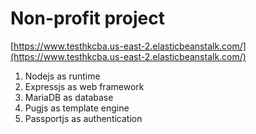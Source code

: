 # Non-profit project
[https://www.testhkcba.us-east-2.elasticbeanstalk.com/](https://www.testhkcba.us-east-2.elasticbeanstalk.com/)

1. Nodejs as runtime
1. Expressjs as web framework
1. MariaDB as database
1. Pugjs as template engine
1. Passportjs as authentication
